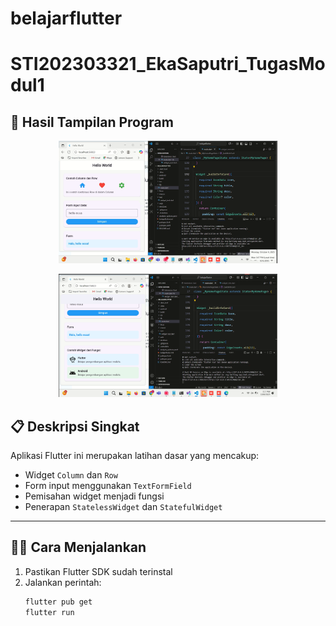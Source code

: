 # belajarflutter
# STI202303321_EkaSaputri_TugasModul1

## 📱 Hasil Tampilan Program

<p align="center">
  <img src="hasil (1).png" alt="Hasil Tampilan 1" width="350"/>
</p>

<p align="center">
  <img src="hasil (2).png" alt="Hasil Tampilan 2" width="350"/>
</p>


## 📋 Deskripsi Singkat

Aplikasi Flutter ini merupakan latihan dasar yang mencakup:
- Widget `Column` dan `Row`
- Form input menggunakan `TextFormField`
- Pemisahan widget menjadi fungsi
- Penerapan `StatelessWidget` dan `StatefulWidget`

---

## 🧑‍💻 Cara Menjalankan

1. Pastikan Flutter SDK sudah terinstal  
2. Jalankan perintah:
   ```bash
   flutter pub get
   flutter run


